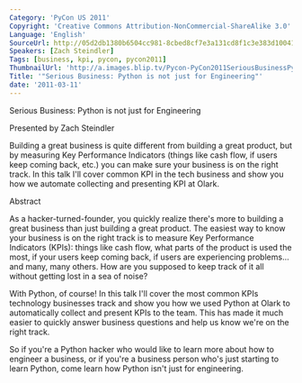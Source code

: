 ```yaml
---
Category: 'PyCon US 2011'
Copyright: 'Creative Commons Attribution-NonCommercial-ShareAlike 3.0'
Language: 'English'
SourceUrl: http://05d2db1380b6504cc981-8cbed8cf7e3a131cd8f1c3e383d10041.r93.cf2.rackcdn.com/pycon-us-2011/444_serious-business-python-is-not-just-for-engineering.mp4
Speakers: [Zach Steindler]
Tags: [business, kpi, pycon, pycon2011]
ThumbnailUrl: 'http://a.images.blip.tv/Pycon-PyCon2011SeriousBusinessPythonIsNotJustForEngineering609.png'
Title: '"Serious Business: Python is not just for Engineering"'
date: '2011-03-11'
---
```

Serious Business: Python is not just for Engineering

Presented by Zach Steindler

Building a great business is quite different from building a great product,
but by measuring Key Performance Indicators (things like cash flow, if users
keep coming back, etc.) you can make sure your business is on the right track.
In this talk I'll cover common KPI in the tech business and show you how we
automate collecting and presenting KPI at Olark.

Abstract

As a hacker-turned-founder, you quickly realize there's more to building a
great business than just building a great product. The easiest way to know
your business is on the right track is to measure Key Performance Indicators
(KPIs): things like cash flow, what parts of the product is used the most, if
your users keep coming back, if users are experiencing problems... and many,
many others. How are you supposed to keep track of it all without getting lost
in a sea of noise?

With Python, of course! In this talk I'll cover the most common KPIs
technology businesses track and show you how we used Python at Olark to
automatically collect and present KPIs to the team. This has made it much
easier to quickly answer business questions and help us know we're on the
right track.

So if you're a Python hacker who would like to learn more about how to
engineer a business, or if you're a business person who's just starting to
learn Python, come learn how Python isn't just for engineering.

